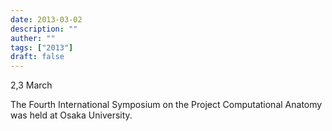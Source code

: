 ```yaml
---
date: 2013-03-02
description: ""
auther: ""
tags: ["2013"]
draft: false
---
```

2,3 March

The Fourth International Symposium on the Project Computational Anatomy was held at Osaka University.
<!--more-->
